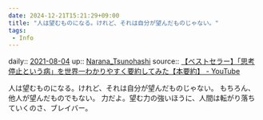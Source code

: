 ```yaml
---
date: 2024-12-21T15:21:29+09:00
title: "人は望むものになる。けれど、それは自分が望んだものじゃない。"
tags:
 - Info
---
```


daily:: [2021-08-04](Daily_Note/2021-08-04.md)
up:: [Narana_Tsunohashi](../Bar/Novel/Nacaria/Narana_Tsunohashi.md)
source:: [【ベストセラー】「思考停止という病」を世界一わかりやすく要約してみた【本要約】 - YouTube](https://www.youtube.com/watch?v=tzo9tGD57-A)

人は望むものになる。けれど、それは自分が望んだものじゃない。
もちろん、他人が望んだものでもない。
力だよ。望む力の強いほうに、人間は転がり落ちていくのさ、ブレイバー。